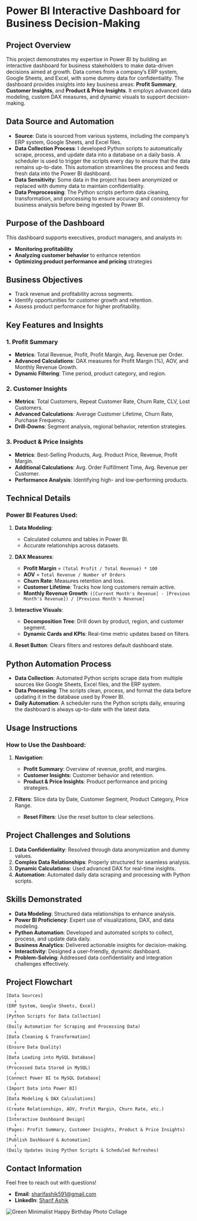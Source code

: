 # Power BI Interactive Dashboard for Business Decision-Making

## Project Overview
This project demonstrates my expertise in Power BI by building an interactive dashboard for business stakeholders to make data-driven decisions aimed at growth. Data comes from a company’s ERP system, Google Sheets, and Excel, with some dummy data for confidentiality. The dashboard provides insights into key business areas: **Profit Summary**, **Customer Insights**, and **Product & Price Insights**. It employs advanced data modeling, custom DAX measures, and dynamic visuals to support decision-making.

## Data Source and Automation
- **Source**: Data is sourced from various systems, including the company’s ERP system, Google Sheets, and Excel files.
- **Data Collection Process**: I developed Python scripts to automatically scrape, process, and update data into a database on a daily basis. A scheduler is used to trigger the scripts every day to ensure that the data remains up-to-date. This automation streamlines the process and feeds fresh data into the Power BI dashboard.
- **Data Sensitivity**: Some data in the project has been anonymized or replaced with dummy data to maintain confidentiality.
- **Data Preprocessing**: The Python scripts perform data cleaning, transformation, and processing to ensure accuracy and consistency for business analysis before being ingested by Power BI.

## Purpose of the Dashboard
This dashboard supports executives, product managers, and analysts in:
- **Monitoring profitability**
- **Analyzing customer behavior** to enhance retention
- **Optimizing product performance and pricing** strategies

## Business Objectives
- Track revenue and profitability across segments.
- Identify opportunities for customer growth and retention.
- Assess product performance for higher profitability.

## Key Features and Insights

### 1. Profit Summary
- **Metrics**: Total Revenue, Profit, Profit Margin, Avg. Revenue per Order.
- **Advanced Calculations**: DAX measures for Profit Margin (%), AOV, and Monthly Revenue Growth.
- **Dynamic Filtering**: Time period, product category, and region.

### 2. Customer Insights
- **Metrics**: Total Customers, Repeat Customer Rate, Churn Rate, CLV, Lost Customers.
- **Advanced Calculations**: Average Customer Lifetime, Churn Rate, Purchase Frequency.
- **Drill-Downs**: Segment analysis, regional behavior, retention strategies.

### 3. Product & Price Insights
- **Metrics**: Best-Selling Products, Avg. Product Price, Revenue, Profit Margin.
- **Additional Calculations**: Avg. Order Fulfillment Time, Avg. Revenue per Customer.
- **Performance Analysis**: Identifying high- and low-performing products.

## Technical Details

### Power BI Features Used:
1. **Data Modeling**:
   - Calculated columns and tables in Power BI.
   - Accurate relationships across datasets.

2. **DAX Measures**:
   - **Profit Margin** = `(Total Profit / Total Revenue) * 100`
   - **AOV** = `Total Revenue / Number of Orders`
   - **Churn Rate**: Measures retention and loss.
   - **Customer Lifetime**: Tracks how long customers remain active.
   - **Monthly Revenue Growth**: `([Current Month's Revenue] - [Previous Month's Revenue]) / [Previous Month's Revenue]`

3. **Interactive Visuals**:
   - **Decomposition Tree**: Drill down by product, region, and customer segment.
   - **Dynamic Cards and KPIs**: Real-time metric updates based on filters.

4. **Reset Button**: Clears filters and restores default dashboard state.

## Python Automation Process
- **Data Collection**: Automated Python scripts scrape data from multiple sources like Google Sheets, Excel files, and the ERP system.
- **Data Processing**: The scripts clean, process, and format the data before updating it in the database used by Power BI.
- **Daily Automation**: A scheduler runs the Python scripts daily, ensuring the dashboard is always up-to-date with the latest data.

## Usage Instructions
### How to Use the Dashboard:
1. **Navigation**:
   - **Profit Summary**: Overview of revenue, profit, and margins.
   - **Customer Insights**: Customer behavior and retention.
   - **Product & Price Insights**: Product performance and pricing strategies.

2. **Filters**: Slice data by Date, Customer Segment, Product Category, Price Range.
   - **Reset Filters**: Use the reset button to clear selections.

## Project Challenges and Solutions

1. **Data Confidentiality**: Resolved through data anonymization and dummy values.
2. **Complex Data Relationships**: Properly structured for seamless analysis.
3. **Dynamic Calculations**: Used advanced DAX for real-time insights.
4. **Automation**: Automated daily data scraping and processing with Python scripts.

## Skills Demonstrated
- **Data Modeling**: Structured data relationships to enhance analysis.
- **Power BI Proficiency**: Expert use of visualizations, DAX, and data modeling.
- **Python Automation**: Developed and automated scripts to collect, process, and update data daily.
- **Business Analytics**: Delivered actionable insights for decision-making.
- **Interactivity**: Designed a user-friendly, dynamic dashboard.
- **Problem-Solving**: Addressed data confidentiality and integration challenges effectively.

## Project Flowchart

```plaintext
[Data Sources] 
   ↓
(ERP System, Google Sheets, Excel)
   ↓
[Python Scripts for Data Collection] 
   ↓
(Daily Automation for Scraping and Processing Data)
   ↓
[Data Cleaning & Transformation]
   ↓
(Ensure Data Quality)
   ↓
[Data Loading into MySQL Database]
   ↓
(Processed Data Stored in MySQL)
   ↓
[Connect Power BI to MySQL Database]
   ↓
(Import Data into Power BI)
   ↓
[Data Modeling & DAX Calculations]
   ↓
(Create Relationships, AOV, Profit Margin, Churn Rate, etc.)
   ↓
[Interactive Dashboard Design]
   ↓
(Pages: Profit Summary, Customer Insights, Product & Price Insights)
   ↓
[Publish Dashboard & Automation]
   ↓
(Daily Updates Using Python Scripts & Scheduled Refreshes)
```


## Contact Information
Feel free to reach out with questions!

- **Email**: [sharifashik591@gmail.com](mailto:sharifashik591@gmail.com)
- **LinkedIn**: [Sharif Ashik](https://www.linkedin.com/in/sharif-ashik)



![Green Minimalist Happy Birthday Photo Collage](https://github.com/user-attachments/assets/4b93b737-6fc6-46b7-9bfb-e56151896c5e)
